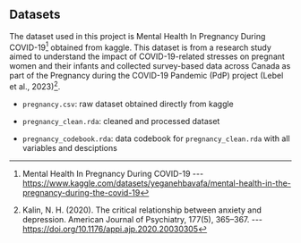 ## Datasets

The dataset used in this project is Mental Health In Pregnancy During COVID-19[^1] obtained from kaggle. This dataset is from a research study aimed to understand the impact of COVID-19-related stresses on pregnant women and their infants and collected survey-based data across Canada as part of the Pregnancy during the COVID-19 Pandemic (PdP) project (Lebel et al., 2023)[^2].

[^1]: Mental Health In Pregnancy During COVID-19 --- <https://www.kaggle.com/datasets/yeganehbavafa/mental-health-in-the-pregnancy-during-the-covid-19>

[^2]: Kalin, N. H. (2020). The critical relationship between anxiety and depression. American Journal of Psychiatry, 177(5), 365–367. --- <https://doi.org/10.1176/appi.ajp.2020.20030305>

- `pregnancy.csv`: raw dataset obtained directly from kaggle

- `pregnancy_clean.rda`: cleaned and processed dataset

- `pregnancy_codebook.rda`: data codebook for `pregnancy_clean.rda` with all variables and desciptions
